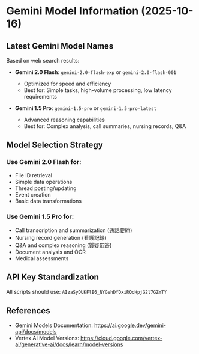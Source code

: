 # Gemini Model Information (2025-10-16)

## Latest Gemini Model Names

Based on web search results:

- **Gemini 2.0 Flash**: `gemini-2.0-flash-exp` or `gemini-2.0-flash-001`
  - Optimized for speed and efficiency
  - Best for: Simple tasks, high-volume processing, low latency requirements
  
- **Gemini 1.5 Pro**: `gemini-1.5-pro` or `gemini-1.5-pro-latest`
  - Advanced reasoning capabilities
  - Best for: Complex analysis, call summaries, nursing records, Q&A

## Model Selection Strategy

### Use Gemini 2.0 Flash for:
- File ID retrieval
- Simple data operations
- Thread posting/updating
- Event creation
- Basic data transformations

### Use Gemini 1.5 Pro for:
- Call transcription and summarization (通話要約)
- Nursing record generation (看護記録)
- Q&A and complex reasoning (質疑応答)
- Document analysis and OCR
- Medical assessments

## API Key Standardization

All scripts should use: `AIzaSyDUKFlE6_NYGehDYOxiRQcHpjG2l7GZmTY`

## References

- Gemini Models Documentation: https://ai.google.dev/gemini-api/docs/models
- Vertex AI Model Versions: https://cloud.google.com/vertex-ai/generative-ai/docs/learn/model-versions
